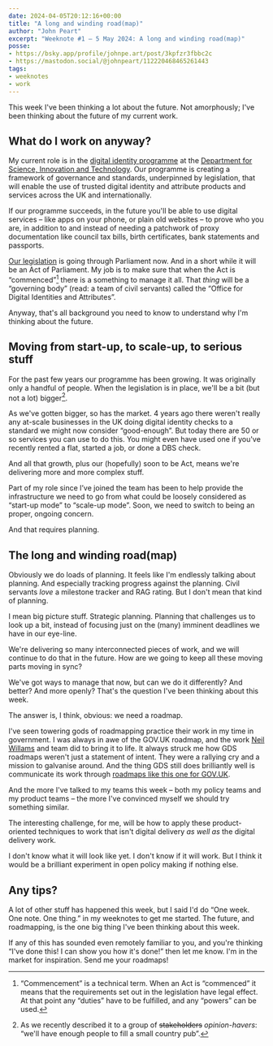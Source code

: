 ```yaml
---
date: 2024-04-05T20:12:16+00:00
title: "A long and winding road(map)"
author: "John Peart"
excerpt: "Weeknote #1 – 5 May 2024: A long and winding road(map)"
posse:
- https://bsky.app/profile/johnpe.art/post/3kpfzr3fbbc2c
- https://mastodon.social/@johnpeart/112220468465261443
tags:
- weeknotes
- work
---
```


This week I've been thinking a lot about the future. Not amorphously; I've been thinking about the future of my current work.

## What do I work on anyway?

My current role is in the [digital identity programme](https://www.gov.uk/guidance/digital-identity) at the [Department for Science, Innovation and Technology](//gov.uk/dsit). Our programme is creating a framework of governance and standards, underpinned by legislation, that will enable the use of trusted digital identity and attribute products and services across the UK and internationally. 

If our programme succeeds, in the future you'll be able to use digital services – like apps on your phone, or plain old websites – to prove who you are, in addition to and instead of needing a patchwork of proxy documentation like council tax bills, birth certificates, bank statements and passports. 

[Our legislation](https://bills.parliament.uk/bills/3430) is going through Parliament now. And in a short while it will be an Act of Parliament. My job is to make sure that when the Act is “commenced”[^commencement] there is a something to manage it all. That *thing* will be a “governing body” (read: a team of civil servants) called the “Office for Digital Identities and Attributes”. 

Anyway, that's all background you need to know to understand why I'm thinking about the future.

## Moving from start-up, to scale-up, to serious stuff

For the past few years our programme has been growing. It was originally only a handful of people. When the legislation is in place, we'll be a bit (but not a lot) bigger[^pub]. 

As we've gotten bigger, so has the market. 4 years ago there weren't really any at-scale businesses in the UK doing digital identity checks to a standard we might now consider “good-enough”. But today there are 50 or so services you can use to do this. You might even have used one if you've recently rented a flat, started a job, or done a DBS check.

And all that growth, plus our (hopefully) soon to be Act, means we're delivering more and more complex stuff. 

Part of my role since I’ve joined the team has been to help provide the infrastructure we need to go from what could be loosely considered as “start-up mode” to “scale-up mode”. Soon, we need to switch to being an proper, ongoing concern.

And that requires planning.

## The long and winding road(map)

Obviously we do loads of planning. It feels like I'm endlessly talking about planning. And especially tracking progress against the planning. Civil servants *love* a milestone tracker and RAG rating. But I don't mean that kind of planning. 

I mean big picture stuff. Strategic planning. Planning that challenges us to look up a bit, instead of focusing just on the (many) imminent deadlines we have in our eye-line.

We're delivering so many interconnected pieces of work, and we will continue to do that in the future. How are we going to keep all these moving parts moving in sync?

We've got ways to manage that now, but can we do it differently? And better? And more openly? That's the question I've been thinking about this week. 

The answer is, I think, obvious: we need a roadmap.

I've seen towering gods of roadmapping practice their work in my time in government. I was always in awe of the GOV.UK roadmap, and the work [Neil Willams](https://neilojwilliams.net) and team did to bring it to life. It always struck me how GDS roadmaps weren't just a statement of intent. They were a rallying cry and a mission to galvanise around. And the thing GDS still does brilliantly well is communicate its work through [roadmaps like this one for GOV.UK](https://www.gov.uk/roadmap).

And the more I've talked to my teams this week – both my policy teams and my product teams – the more I've convinced myself we should try something similar.

The interesting challenge, for me, will be how to apply these product-oriented techniques to work that isn't digital delivery *as well as* the digital delivery work. 

I don't know what it will look like yet. I don't know if it will work. But I think it would be a brilliant experiment in open policy making if nothing else.

## Any tips?

A lot of other stuff has happened this week, but I said I'd do “One week. One note. One thing.” in my weeknotes to get me started. The future, and roadmapping, is the one big thing I've been thinking about this week. 

If any of this has sounded even remotely familiar to you, and you're thinking “I've done this! I can show you how it's done!” then let me know. I'm in the market for inspiration. Send me your roadmaps!



[^pub]: As we recently described it to a group of ~~stakeholders~~ *opinion-havers*: “we'll have enough people to fill a small country pub”.

[^commencement]: “Commencement” is a technical term. When an Act is “commenced” it means that the requirements set out in the legislation have legal effect. At that point any “duties” have to be fulfilled, and any “powers” can be used. 

